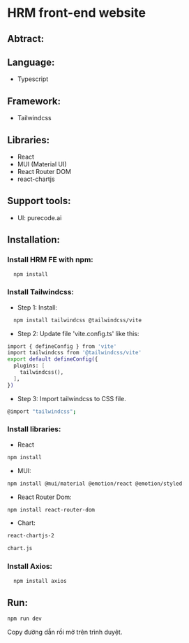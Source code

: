 # HRM front-end website

## Abtract:

## Language:
  + Typescript
## Framework:
  + Tailwindcss
## Libraries:
  + React
  + MUI (Material UI)
  + React Router DOM
  + react-chartjs
## Support tools:
  + UI: purecode.ai
## Installation:
###  Install HRM FE with npm:
  ```bash
    npm install
  ```
### Install Tailwindcss:
+ Step 1: Install:
```bash
  npm install tailwindcss @tailwindcss/vite
```
+ Step 2: Update file 'vite.config.ts' like this:
```bash
import { defineConfig } from 'vite'
import tailwindcss from '@tailwindcss/vite'
export default defineConfig({
  plugins: [
    tailwindcss(),
  ],
})
```
+ Step 3: Import tailwindcss to CSS file.
```bash
@import "tailwindcss";
```

### Install libraries:
  + React
  ```bash
  npm install
  ```
  + MUI:
  ```bash
  npm install @mui/material @emotion/react @emotion/styled
  ```
  + React Router Dom:
  ```bash
  npm install react-router-dom
  ```
  + Chart:
  ```bash
  react-chartjs-2
  ```
  ```bash
  chart.js
  ```
### Install Axios:
```bash
  npm install axios
```
## Run:
  ```bash
  npm run dev
  ```

  Copy đường dẫn rồi mở trên trình duyệt.